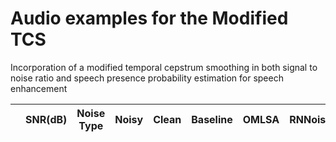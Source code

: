 # Audio examples for the Modified TCS
Incorporation of a modified temporal cepstrum smoothing in both signal to noise ratio and speech presence probability estimation for speech enhancement

|            |  SNR(dB)   | Noise Type | Noisy | Clean | Baseline | OMLSA | RNNoise | Proposed |
| ---------- | ---------- | ---------- | ----------   | ---------- | ---------- | ---------- |  ---------- | ---------- |

